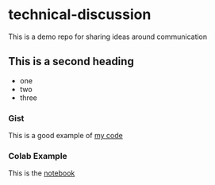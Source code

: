 # technical-discussion
This is a demo repo for sharing ideas around communication


## This is a second heading

* one
* two
* three

### Gist

This is a good example of [my code](https://gist.github.com/cheetos7/2070efa408302c49884642df00240a9e)


### Colab Example
This is the [notebook](https://colab.research.google.com/drive/1vLF0MNiME_thUnd4-mb-pimbwSOXQdMz?authuser=1#scrollTo=VrSX7hBGTWdP)
